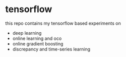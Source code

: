 # tensorflow

this repo contains my tensorflow based experiments on

* deep learning
* online learning and oco
* online gradient boosting
* discrepancy and time-series learning

